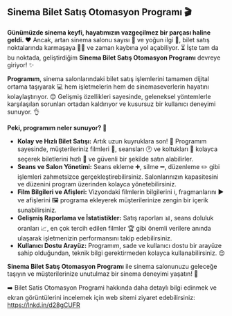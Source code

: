 ## Sinema Bilet Satış Otomasyon Programı 🎬

**Günümüzde sinema keyfi, hayatımızın vazgeçilmez bir parçası haline geldi. ❤️** Ancak, artan sinema salonu sayısı 🏢 ve yoğun ilgi 👥, bilet satış noktalarında karmaşaya 😵‍💫 ve zaman kaybına yol açabiliyor. ⏳ İşte tam da bu noktada, geliştirdiğim **Sinema Bilet Satış Otomasyon Programı** devreye giriyor! ✨

**Programım**, sinema salonlarındaki bilet satış işlemlerini tamamen dijital ortama taşıyarak 💻 hem işletmelerin hem de sinemaseverlerin hayatını kolaylaştırıyor. 😊 Gelişmiş özellikleri sayesinde, geleneksel yöntemlerle karşılaşılan sorunları ortadan kaldırıyor ve kusursuz bir kullanıcı deneyimi sunuyor. 👌

**Peki, programım neler sunuyor? 🤔**

* **Kolay ve Hızlı Bilet Satışı:**  Artık uzun kuyruklara son! 🚫 Programım sayesinde, müşterileriniz filmleri 🍿, seansları 🕐 ve koltukları 💺 kolayca seçerek biletlerini hızlı 🚀 ve güvenli bir şekilde satın alabilirler. 
* **Seans ve Salon Yönetimi:**  Seans ekleme ➕, silme ➖, düzenleme ✏️ gibi işlemleri zahmetsizce gerçekleştirebilirsiniz. Salonlarınızın kapasitesini ve düzenini program üzerinden kolayca yönetebilirsiniz. 
* **Film Bilgileri ve Afişleri:**  Vizyondaki filmlerin bilgilerini ℹ️, fragmanlarını ▶️ ve afişlerini 🖼️ programa ekleyerek müşterilerinize zengin bir içerik sunabilirsiniz. 
* **Gelişmiş Raporlama ve İstatistikler:**  Satış raporları 📊, seans doluluk oranları 📈, en çok tercih edilen filmler 🏆 gibi önemli verilere anında ulaşarak işletmenizin performansını takip edebilirsiniz. 
* **Kullanıcı Dostu Arayüz:** Programım, sade ve kullanıcı dostu bir arayüze sahip olduğundan, teknik bilgi gerektirmeden kolayca kullanabilirsiniz.  😌

**Sinema Bilet Satış Otomasyon Programı** ile sinema salonunuzu geleceğe taşıyın ve müşterilerinize unutulmaz bir sinema deneyimi yaşatın! 🚀

➡️ Bilet Satis Otomasyon Programi hakkında daha detaylı bilgi edinmek ve ekran görüntülerini incelemek için web sitemi ziyaret edebilirsiniz: https://lnkd.in/d28gCUFR
